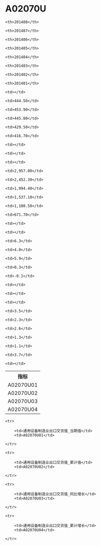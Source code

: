 A02070U
======


<table>

<tr>
    <th>指标</th>
    
    <th>201408</th>
    
    <th>201407</th>
    
    <th>201406</th>
    
    <th>201405</th>
    
    <th>201404</th>
    
    <th>201403</th>
    
    <th>201402</th>
    
    <th>201401</th>
    
</tr>


<tr>
    <td>A02070U01</td>
    
    <td></td>
    
    <td>444.50</td>
    
    <td>453.90</td>
    
    <td>445.80</td>
    
    <td>429.50</td>
    
    <td>416.70</td>
    
    <td></td>
    
    <td></td>
    

</tr>

<tr>
    <td>A02070U02</td>
    
    <td></td>
    
    <td>2,957.00</td>
    
    <td>2,452.30</td>
    
    <td>1,994.40</td>
    
    <td>1,537.10</td>
    
    <td>1,100.50</td>
    
    <td>671.70</td>
    
    <td></td>
    

</tr>

<tr>
    <td>A02070U03</td>
    
    <td></td>
    
    <td>6.3</td>
    
    <td>4.0</td>
    
    <td>5.9</td>
    
    <td>0.3</td>
    
    <td>-0.1</td>
    
    <td></td>
    
    <td></td>
    

</tr>

<tr>
    <td>A02070U04</td>
    
    <td></td>
    
    <td>3.5</td>
    
    <td>2.3</td>
    
    <td>2.6</td>
    
    <td>1.3</td>
    
    <td>1.1</td>
    
    <td>3.7</td>
    
    <td></td>
    

</tr>


</table>

<table>
    
    <tr>

        <td>通用设备制造业出口交货值_当期值</td>
        <td>A02070U01</td>

    </tr>
    
    <tr>

        <td>通用设备制造业出口交货值_累计值</td>
        <td>A02070U02</td>

    </tr>
    
    <tr>

        <td>通用设备制造业出口交货值_同比增长</td>
        <td>A02070U03</td>

    </tr>
    
    <tr>

        <td>通用设备制造业出口交货值_累计增长</td>
        <td>A02070U04</td>

    </tr>
    
</table>